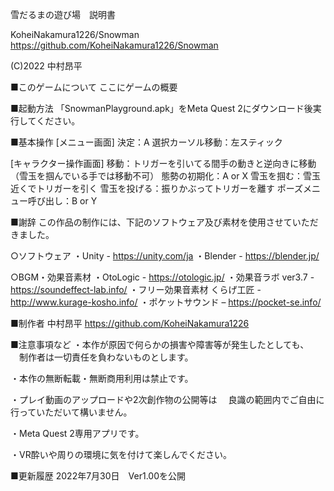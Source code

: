 雪だるまの遊び場　説明書

KoheiNakamura1226/Snowman
https://github.com/KoheiNakamura1226/Snowman

(C)2022 中村昂平

■このゲームについて
ここにゲームの概要

■起動方法
「SnowmanPlayground.apk」をMeta Quest 2にダウンロード後実行してください。

■基本操作
[メニュー画面]
決定：A
選択カーソル移動：左スティック

[キャラクター操作画面]
移動：トリガーを引いてる間手の動きと逆向きに移動（雪玉を掴んでいる手では移動不可）
態勢の初期化：A or X
雪玉を掴む：雪玉近くでトリガーを引く
雪玉を投げる：振りかぶってトリガーを離す
ポーズメニュー呼び出し：B or Y

■謝辞
この作品の制作には、下記のソフトウェア及び素材を使用させていただきました。

○ソフトウェア
・Unity - https://unity.com/ja
・Blender - https://blender.jp/

○BGM・効果音素材
・OtoLogic - https://otologic.jp/
・効果音ラボ ver3.7 - https://soundeffect-lab.info/
・フリー効果音素材 くらげ工匠 - http://www.kurage-kosho.info/
・ポケットサウンド – https://pocket-se.info/

■制作者
中村昂平
https://github.com/KoheiNakamura1226

■注意事項など
・本作が原因で何らかの損害や障害等が発生したとしても、
　制作者は一切責任を負わないものとします。

・本作の無断転載・無断商用利用は禁止です。

・プレイ動画のアップロードや2次創作物の公開等は
　良識の範囲内でご自由に行っていただいて構いません。

・Meta Quest 2専用アプリです。

・VR酔いや周りの環境に気を付けて楽しんでください。

■更新履歴
2022年7月30日　Ver1.00を公開

